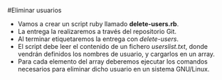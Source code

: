 
#Eliminar usuarios

* Vamos a crear un script ruby llamado **delete-users.rb**.
* La entrega la realizaremos a través del repositorio Git.
* Al terminar etiquetaremos la entrega con *delete-users*.
* El script debe leer el contenido de un fichero *userslist.txt*,
donde vendrán definidos los nombres de usuario, y cargarlos en un array.
* Para cada elemento del array deberemos ejecutar los comandos necesarios
para eliminar dicho usuario en un sistema GNU/Linux.
